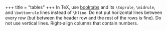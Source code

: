 +++
title = "tables"
+++
In TeX, use [booktabs][booktabs] and its `\toprule`, `\midrule`, and `\bottomrule` lines instead of `\hline`.
Do not put horizontal lines between every row (but between the header row and the rest of the rows is fine).
Do not use vertical lines.
Right-align columns that contain numbers.

[booktabs]: https://ctan.org/pkg/booktabs
